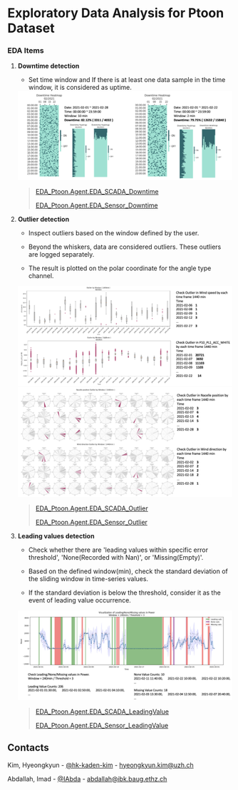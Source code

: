 # Exploratory Data Analysis for Ptoon Dataset

### EDA Items

1. __Downtime detection__

    - Set time window and If there is at least one data sample in the time window, it is considered as uptime.

    <img src="./result/_DowntimeDetection.png" alt="drawing" width="500"/>

    > [EDA_Ptoon.Agent.EDA_SCADA_Downtime](./EDA_Ptoon.py#L303)
    > 
    > [EDA_Ptoon.Agent.EDA_Sensor_Downtime](./EDA_Ptoon.py#L310)

2. __Outlier detection__

    - Inspect outliers based on the window defined by the user.

    - Beyond the whiskers, data are considered outliers. These outliers are logged separately.

    - The result is plotted on the polar coordinate for the angle type channel.

    <img src="./result/_OutlierDetection1.png" alt="drawing" width="500"/>
    
    <img src="./result/_OutlierDetection2.png" alt="drawing" width="500"/>

    > [EDA_Ptoon.Agent.EDA_SCADA_Outlier](./EDA_Ptoon.py#L317)
    > 
    > [EDA_Ptoon.Agent.EDA_Sensor_Outlier](./EDA_Ptoon.py#L329)

3. __Leading values detection__

    - Check whether there are 'leading values within specific error threshold', 'None(Recorded with Nan)', or 'Missing(Empty)'.

    - Based on the defined window(min), check the standard deviation of the sliding window in time-series values.

    - If the standard deviation is below the threshold, consider it as the event of leading value occurrence.

    <img src="./result/_LeadingValueDetection.png" alt="drawing" width="500"/>

    > [EDA_Ptoon.Agent.EDA_SCADA_LeadingValue](./EDA_Ptoon.py#L336)
    > 
    > [EDA_Ptoon.Agent.EDA_Sensor_LeadingValue](./EDA_Ptoon.py#L343)

## Contacts
Kim, Hyeongkyun - [@hk-kaden-kim](https://github.com/hk-kaden-kim) - hyeongkyun.kim@uzh.ch

Abdallah, Imad - [@IAbda](https://github.com/IAbda) - abdallah@ibk.baug.ethz.ch
